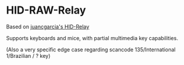 # HID-RAW-Relay
Based on [juancgarcia's HID-Relay](https://github.com/juancgarcia/HID-Relay)

Supports keyboards and mice, with partial multimedia key capabilities.

(Also a very specific edge case regarding scancode 135/International 1/Brazilian / ? key)
